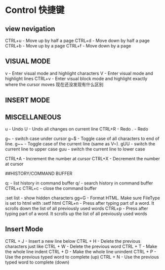 

# Control 快捷键




## view nevigation 
CTRL+u   -   Move up by half a page
CTRL+d   -   Move down by half a page
CTRL+b   -   Move up by a page
CTRL+f   -   Move down by a page



## VISUAL MODE
v        -   Enter visual mode and highlight characters
V        -   Enter visual mode and highlight lines
CTRL+v   -   Enter visual block mode and highlight exactly where the cursor moves
现在还没发现有什么区别


## INSERT MODE



## MISCELLANEOUS
u        -   Undo
U        -   Undo all changes on current line
CTRL+R   -   Redo
.        -   Redo

g~       -   switch case under cursor
g~$      -   Toggle case of all characters to end of line.
g~~      -   Toggle case of the current line (same as V~).
gUU      -   switch the current line to upper case
guu      -   switch the current line to lower case

CTRL+A   -   Increment the number at cursor
CTRL+X   -   Decrement the number at cursor


##HISTORY/COMMAND BUFFER

q:              -   list history in command buffer
q/              -   search history in command buffer
CTRL+c CTRL+c   -   close the command buffer

:set list       -   show hidden characters
gg=G            -   Format HTML. Make sure FileType is set to html with :setf html
CTRL+n          -   Press after typing part of a word. It scrolls down the list of all previously used words
CTRL+p          -   Press after typing part of a word. It scrolls up the list of all previously used words


## Insert Mode

CTRL + J		-	Insert a new line below
CTRL + H		-	Delete the previous characters just like <backspace>
CTRL + W		-	Delete the previous word
CTRL + T		-	Make the whole line indent 
CTRL + D		-	Make the whole line unindent
CTRL + P		-	Use the previous typed word to complete (up)
CTRL + N		-	Use the previous typed word to complete (down)






